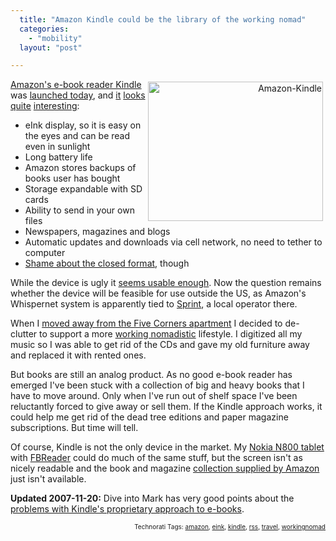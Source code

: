 ```yaml
---
  title: "Amazon Kindle could be the library of the working nomad"
  categories: 
    - "mobility"
  layout: "post"

---
```

<p style="text-align:right;"><img src="http://bergie.iki.fi/midcom-serveattachmentguid-01553f9a96c911dc90b543e4c8d030583058/amazon-kindle.jpg" height="223" width="280" border="0" align="right" hspace="4" vspace="4" alt="Amazon-Kindle" /></p><a href="http://www.amazon.com/gp/product/B000FI73MA/?tag=bergiesweblog-20">Amazon's e-book reader Kindle</a> was <a href="http://gizmodo.com/gadgets/amazon-kindle-live/amazon-kindle-e+book-reader-launch-live-324292.php">launched today</a>, and <a href="http://blog.rlove.org/2007/11/firewood.html">it</a> <a href="http://gadgets.boingboing.net/2007/11/19/15-things-i-just-lea.html">looks</a> <a href="http://webworkerdaily.com/2007/11/19/amazons-kindle-business-model-is-the-wrong-way-to-go/">quite</a> <a href="http://gizmodo.com/gadgets/amazon-kindle-answers/amazon-kindle-hands+on-and-questions-answered-gallery-324375.php">interesting</a>:

<ul><li>eInk display, so it is easy on the eyes and can be read even in sunlight</li><li>Long battery life</li><li>Amazon stores backups of books user has bought</li><li>Storage expandable with SD cards</li><li>Ability to send in your own files</li><li>Newspapers, magazines and blogs</li><li>Automatic updates and downloads via cell network, no need to tether to computer</li><li><a href="http://tieguy.org/blog/2007/11/19/kindle/">Shame about the closed format</a>, though</li></ul>While the device is ugly it <a href="http://gizmodo.com/gadgets/kindle/amazon-kindle-video-demo-324304.php">seems usable enough</a>. Now the question remains whether the device will be feasible for use outside the US, as Amazon's Whispernet system is apparently tied to <a href="http://en.wikipedia.org/wiki/Sprint_Nextel">Sprint</a>, a local operator there.

When I <a href="http://bergie.iki.fi/blog/time_to_pack.html">moved away from the Five Corners apartment</a> I decided to de-clutter to support a more <a href="http://bluesuitnomads.typepad.com/blue_suit_nomads/2006/12/your_nomadic_pr.html">working nomadistic</a> lifestyle. I digitized all my music so I was able to get rid of the CDs and gave my old furniture away and replaced it with rented ones.

But books are still an analog product. As no good e-book reader has emerged I've been stuck with a collection of big and heavy books that I have to move around. Only when I've run out of shelf space I've been reluctantly forced to give away or sell them. If the Kindle approach works, it could help me get rid of the dead tree editions and paper magazine subscriptions. But time will tell.

Of course, Kindle is not the only device in the market. My <a href="http://en.wikipedia.org/wiki/N800">Nokia N800 tablet</a> with <a href="http://www.fbreader.org/maemo/screenshots/screenshots.php">FBReader</a> could do much of the same stuff, but the screen isn't as nicely readable and the book and magazine <a href="http://www.amazon.com/exec/obidos/tg/browse/-/133141011/ref=topnav_storetab_kinc/102-2779284-5992939">collection supplied by Amazon</a> just isn't available.

<strong>Updated 2007-11-20:</strong> Dive into Mark has very good points about the <a href="http://diveintomark.org/archives/2007/11/19/the-future-of-reading">problems with Kindle's proprietary approach to e-books</a>.

<!-- technorati tags start --><p style="text-align:right;font-size:10px;">Technorati Tags: <a href="http://www.technorati.com/tag/amazon" rel="tag">amazon</a>, <a href="http://www.technorati.com/tag/eink" rel="tag">eink</a>, <a href="http://www.technorati.com/tag/kindle" rel="tag">kindle</a>, <a href="http://www.technorati.com/tag/rss" rel="tag">rss</a>, <a href="http://www.technorati.com/tag/travel" rel="tag">travel</a>, <a href="http://www.technorati.com/tag/workingnomad" rel="tag">workingnomad</a></p><!-- technorati tags end -->